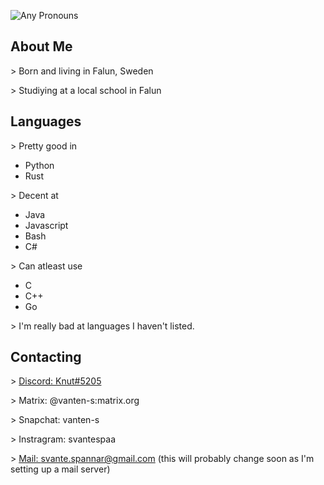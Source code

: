 
![Any Pronouns](https://img.shields.io/badge/Prounouns-Any-pink)

## About Me
\> Born and living in Falun, Sweden

\> Studiying at a local school in Falun

## Languages
\> Pretty good in 
- Python
- Rust

\> Decent at 
- Java
- Javascript
- Bash
- C#

\> Can atleast use 
- C 
- C++
- Go

\> I'm really bad at languages I haven't listed.

## Contacting
\> [Discord: Knut#5205](https://discord.com/users/604967311773925377)

\> Matrix: @vanten-s:matrix.org

\> Snapchat: vanten-s

\> Instragram: svantespaa

\> [Mail: svante.spannar@gmail.com](mailto:svante.spannar@gmail.com) (this will probably change soon as I'm setting up a mail server)
